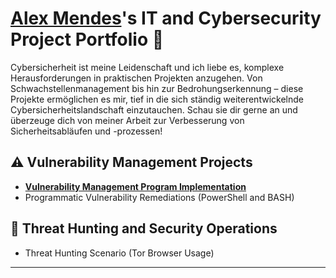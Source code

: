 
# <a href="https://www.linkedin.com/in/johann-mendes/">Alex Mendes</a>'s IT and Cybersecurity Project Portfolio 🔐

Cybersicherheit ist meine Leidenschaft und ich liebe es, komplexe Herausforderungen in praktischen Projekten anzugehen. Von Schwachstellenmanagement bis hin zur Bedrohungserkennung – diese Projekte ermöglichen es mir, tief in die sich ständig weiterentwickelnde Cybersicherheitslandschaft einzutauchen. Schau sie dir gerne an und überzeuge dich von meiner Arbeit zur Verbesserung von Sicherheitsabläufen und -prozessen!


## ⚠️ Vulnerability Management Projects

- **[Vulnerability Management Program Implementation](https://github.com/Mendes-Alex/Vulnerability-Management-Program-Implementation)**
- Programmatic Vulnerability Remediations (PowerShell and BASH)
<!--
-    **[Programmatic Vulnerability Remediations (PowerShell and BASH)](https://github.com/joshcybertest/programmatic-vulnerability-remediations)**
-->

## 🚨 Threat Hunting and Security Operations
- Threat Hunting Scenario (Tor Browser Usage)
<!--
- **[Threat Hunting Scenario (Tor Browser Usage)](https://github.com/joshmadakor0/threat-hunting-scenario-tor)**
-->


<hr/>
<!--
## 🤳 Connect With Me

[<img align="left" alt="___________ | YouTube" width="22px" src="https://cdn.jsdelivr.net/npm/simple-icons@v3/icons/youtube.svg" />][youtube]
[<img align="left" alt="___________ | Twitter" width="22px" src="https://cdn.jsdelivr.net/npm/simple-icons@v3/icons/twitter.svg" />][twitter]
[<img align="left" alt="___________ | LinkedIn" width="22px" src="https://cdn.jsdelivr.net/npm/simple-icons@v3/icons/linkedin.svg" />][linkedin]
[<img align="left" alt="___________ | Instagram" width="22px" src="https://cdn.jsdelivr.net/npm/simple-icons@v3/icons/instagram.svg" />][instagram]

[twitter]: https://twitter.com/___________
[youtube]: https://www.youtube.com/c/___________
[instagram]: https://www.instagram.com/___________
[linkedin]: https://linkedin.com/in/___________


<img width="35" alt="image" src="https://github.com/user-attachments/assets/2f41c7cd-5ea8-4475-b451-a37161b6c3fb"> 
<img width="35" alt="image" src="https://github.com/user-attachments/assets/77649969-9910-4994-8b96-74a116cfb2a8">

-->

<!--
**Mendes-Alex/Mendes-Alex** is a ✨ _special_ ✨ repository because its `README.md` (this file) appears on your GitHub profile.

Here are some ideas to get you started:

- 🔭 I’m currently working on ...
- 🌱 I’m currently learning ...
- 👯 I’m looking to collaborate on ...
- 🤔 I’m looking for help with ...
- 💬 Ask me about ...
- 📫 How to reach me: ...
- 😄 Pronouns: ...
- ⚡ Fun fact: ...
-->
